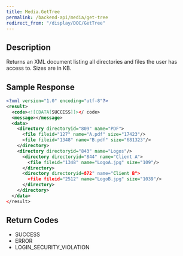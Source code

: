 ```yaml
---
title: Media.GetTree
permalink: /backend-api/media/get-tree
redirect_from: "/display/DOC/GetTree"
---
```


## Description

Returns an XML document listing all directories and files the user has access to. Sizes are in KB.

## Sample Response

```xml
<?xml version="1.0" encoding="utf-8"?>
<result>
  <code><![CDATA[SUCCESS]]></ code>
  <message></message>
  <data>
    <directory directoryid="809" name="PDF">
      <file fileid="127" name="A.pdf" size="17423"/>
      <file fileid="1348" name="B.pdf" size="681323"/>
    </directory>
    <directory directoryid="843" name="Logos"/>
      <directory directoryid="844" name="Client A">
        <file fileid="1348" name="LogoA.jpg" size="109"/>
      </directory>
      <directory directoryid=872" name="Client B">
        <file fileid="2512" name="LogoB.jpg" size="1039"/>
      </directory>
    </directory>
  </data>
</result>
```

## Return Codes

* SUCCESS
* ERROR
* LOGIN_SECURITY_VIOLATION